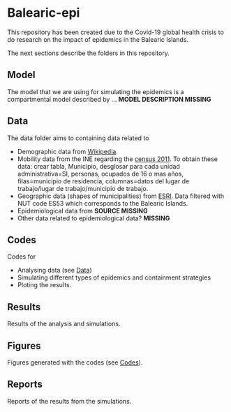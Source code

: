 # Balearic-epi

This repository has been created due to the Covid-19 global health crisis to do research on the impact of epidemics in the Balearic Islands.

The next sections describe the folders in this repository.

## Model

The model that we are using for simulating the epidemics is a compartmental model described by ... **MODEL DESCRIPTION MISSING**

## Data

The data folder aims to containing data related to

 - Demographic data from [Wikipedia](https://es.wikipedia.org/wiki/Anexo:Municipios_y_comarcas_de_las_Islas_Baleares).
 - Mobility data from the INE regarding the [census 2011](https://www.ine.es/censos2011/tablas/Inicio.do). To obtain these data: crear tabla, Municipio, desglosar para cada unidad administrativa=SI, personas, ocupados de 16 o mas años, filas=municipio de residencia, columnas=datos del lugar de trabajo/lugar de trabajo/municipio de trabajo.
 - Geographic data (shapes of municipalities) from [ESRI](http://opendata.esri.es/datasets/53229f5912e04f1ba6dddb70a5abeb72_0). Data filtered with NUT code ES53 which corresponds to the Balearic Islands.
 - Epidemiological data from **SOURCE MISSING**
 - Other data related to epidemiological data? **MISSING** 

## Codes

Codes for 

 - Analysing data (see [Data](#Data))
 - Simulating different types of epidemics and containment strategies
 - Ploting the results.

 ## Results

Results of the analysis and simulations.

## Figures

Figures generated with the codes (see [Codes](#Codes)).

## Reports

Reports of the results from the simulations.